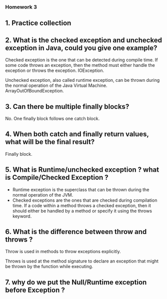 ### Homework 3
## 1. Practice collection
## 2. What is the checked exception and unchecked exception in Java, could you give one example?
Checked exception is the one that can be detected during compile time. If some code throws an exception, then the method must either handle the exception or throws the exception. IOException.

Unchecked exception, also called runtime exception, can be thrown during the normal operation of the Java Virtual Machine. ArrayOutOfBoundException.

## 3. Can there be multiple finally blocks?
No. One finally block follows one catch block.

## 4. When both catch and finally return values, what will be the final result?
Finally block.

## 5. What is Runtime/unchecked exception ? what is Compile/Checked Exception ?
* Runtime exception is the superclass that can be thrown during the normal operation of the JVM.
* Checked exceptions are the ones that are checked during compilation time. If a code within a method throws a checked exception, then it should either be handled by a method or specify it using the throws keyword.

## 6. What is the difference between throw and throws ?
Throw is used in methods to throw exceptions explicitly.

Throws is used at the method signature to declare an exception that might be thrown by the function while executing.

## 7. why do we put the Null/Runtime exception before Exception ?
